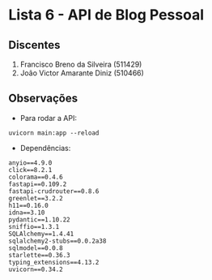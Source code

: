 # Lista 6 -  API de Blog Pessoal

## Discentes
1. Francisco Breno da Silveira (511429)
2. João Victor Amarante Diniz (510466)

## Observações
- Para rodar a API:
```
uvicorn main:app --reload
```
- Dependências:
```
anyio==4.9.0
click==8.2.1
colorama==0.4.6
fastapi==0.109.2
fastapi-crudrouter==0.8.6
greenlet==3.2.2
h11==0.16.0
idna==3.10
pydantic==1.10.22
sniffio==1.3.1
SQLAlchemy==1.4.41
sqlalchemy2-stubs==0.0.2a38
sqlmodel==0.0.8
starlette==0.36.3
typing_extensions==4.13.2
uvicorn==0.34.2
```